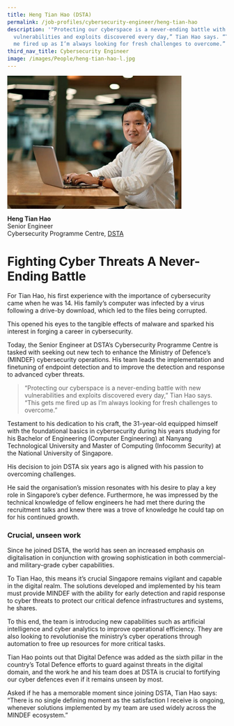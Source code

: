 ```yaml
---
title: Heng Tian Hao (DSTA)
permalink: /job-profiles/cybersecurity-engineer/heng-tian-hao
description: '"Protecting our cyberspace is a never-ending battle with new
  vulnerabilities and exploits discovered every day,” Tian Hao says. “This gets
  me fired up as I’m always looking for fresh challenges to overcome.”'
third_nav_title: Cybersecurity Engineer
image: /images/People/heng-tian-hao-l.jpg
---
```


<img src="/images/People/heng-tian-hao-l.jpg" alt="Heng Tian Hao" style="width:400px;" align="left">
<br clear="left">

**Heng Tian Hao**<br>
Senior Engineer<br>
Cybersecurity Programme Centre,
[DSTA](https://www.dsta.gov.sg/)

# Fighting Cyber Threats A Never-Ending Battle

For Tian Hao, his first experience with the importance of cybersecurity came when he was 14. His family’s computer was infected by a virus following a drive-by download, which led to the files being corrupted. 

This opened his eyes to the tangible effects of malware and sparked his interest in forging a career in cybersecurity. 

Today, the Senior Engineer at DSTA’s Cybersecurity Programme Centre is tasked with seeking out new tech to enhance the Ministry of Defence’s (MINDEF) cybersecurity operations. His team leads the implementation and finetuning of endpoint detection and to improve the detection and response to advanced cyber threats.

> “Protecting our cyberspace is a never-ending battle with new vulnerabilities and exploits discovered every day,” Tian Hao says. “This gets me fired up as I’m always looking for fresh challenges to overcome.”

Testament to his dedication to his craft, the 31-year-old equipped himself with the foundational basics in cybersecurity during his years studying for his Bachelor of Engineering (Computer Engineering) at Nanyang Technological University and Master of Computing (Infocomm Security) at the National University of Singapore.

His decision to join DSTA six years ago is aligned with his passion to overcoming challenges. 

He said the organisation’s mission resonates with his desire to play a key role in Singapore’s cyber defence. Furthermore, he was impressed by the technical knowledge of fellow engineers he had met there during the recruitment talks and knew there was a trove of knowledge he could tap on for his continued growth. 

### Crucial, unseen work
	
Since he joined DSTA, the world has seen an increased emphasis on digitalisation in conjunction with growing sophistication in both commercial- and military-grade cyber capabilities. 

To Tian Hao, this means it’s crucial Singapore remains vigilant and capable in the digital realm. The solutions developed and implemented by his team must provide MINDEF with the ability for early detection and rapid response to cyber threats to protect our critical defence infrastructures and systems, he shares. 

To this end, the team is introducing new capabilities such as artificial intelligence and cyber analytics to improve operational efficiency. They are also looking to revolutionise the ministry’s cyber operations through automation to free up resources for more critical tasks.

Tian Hao points out that Digital Defence was added as the sixth pillar in the country’s Total Defence efforts to guard against threats in the digital domain, and the work he and his team does at DSTA is crucial to fortifying our cyber defences even if it remains unseen by most. 

Asked if he has a memorable moment since joining DSTA, Tian Hao says: “There is no single defining moment as the satisfaction I receive is ongoing, whenever solutions implemented by my team are used widely across the MINDEF ecosystem.”